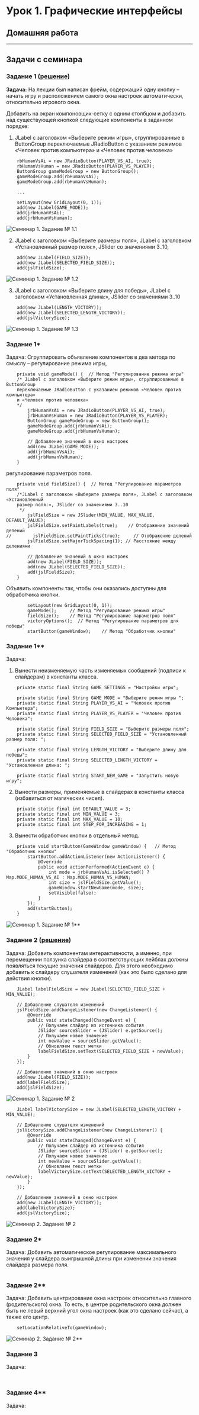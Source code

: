 
# Урок 1. Графические интерфейсы


## Домашняя работа



---
## Задачи с семинара


### Задание 1 ([решение](https://github.com/olgashenkel/GeekBrains-technological_specialization/blob/main/02.%20Java%20Development%20Kit/Seminar_01/seminar_01/src/main/java/seminar_01/SettingsWindow.java))

**Задача:** На лекции был написан фрейм, содержащий одну кнопку – начать игру и расположением самого окна настроек автоматически, относительно игрового окна.

Добавить на экран компоновщик-сетку с одним столбцом и добавить над
существующей кнопкой следующие компоненты в заданном порядке: 
1) JLabel с заголовком «Выберите режим игры», сгруппированные в ButtonGroup
переключаемые JRadioButton с указанием режимов «Человек против
компьютера» и «Человек против человека»
```    
    rbHumanVsAi = new JRadioButton(PLAYER_VS_AI, true);
    rbHumanVsHuman = new JRadioButton(PLAYER_VS_PLAYER);
    ButtonGroup gameModeGroup = new ButtonGroup();
    gameModeGroup.add(rbHumanVsAi);
    gameModeGroup.add(rbHumanVsHuman);

    ...

    setLayout(new GridLayout(0, 1));
    add(new JLabel(GAME_MODE));
    add(jrbHumanVsAi);
    add(jrbHumanVsHuman);

```
![Семинар 1. Задание № 1.1](./image/task_1.1.jpg)

2) JLabel с заголовком «Выберите размеры поля», JLabel с заголовком «Установленный размер поля:», JSlider со значениями 3..10, 
```
    add(new JLabel(FIELD_SIZE));
    add(new JLabel(SELECTED_FIELD_SIZE));
    add(jslFieldSize);
```
![Семинар 1. Задание № 1.2](./image/task_1.2.jpg)


3) JLabel с заголовком «Выберите длину для победы», JLabel с заголовком «Установленная длина:», JSlider со значениями 3..10
```
    add(new JLabel(LENGTH_VICTORY));
    add(new JLabel(SELECTED_LENGTH_VICTORY));
    add(jslVictorySize);
```
![Семинар 1. Задание № 1.3](./image/task_1.3.jpg)



### Задание 1\* 
Задача: Сгруппировать объявление компонентов в два метода по смыслу – регулирование режима игры, 
```
    private void gameMode() {  // Метод "Регулирование режима игры"
    /* JLabel с заголовком «Выберите режим игры», сгруппированные в ButtonGroup
    переключаемые JRadioButton с указанием режимов «Человек против компьютера»
    и «Человек против человека»
    */
        jrbHumanVsAi = new JRadioButton(PLAYER_VS_AI, true);
        jrbHumanVsHuman = new JRadioButton(PLAYER_VS_PLAYER);
        ButtonGroup gameModeGroup = new ButtonGroup();
        gameModeGroup.add(jrbHumanVsAi);
        gameModeGroup.add(jrbHumanVsHuman);

        // Добавление значений в окно настроек
        add(new JLabel(GAME_MODE));
        add(jrbHumanVsAi);
        add(jrbHumanVsHuman);
    }

```
регулирование параметров поля. 
```
    private void fieldSize() {  // Метод "Регулирование параметров поля"
    /*JLabel с заголовком «Выберите размеры поля», JLabel с заголовком «Установленный
    размер поля:», JSlider со значениями 3..10
     */
        jslFieldSize = new JSlider(MIN_VALUE, MAX_VALUE, DEFAULT_VALUE);
        jslFieldSize.setPaintLabels(true);    // Отображение значений делений
//        jslFieldSize.setPaintTicks(true);     // Отображение делений
        jslFieldSize.setMajorTickSpacing(1); // Расстояние между делениями

        // Добавление значений в окно настроек
        add(new JLabel(FIELD_SIZE));
        add(new JLabel(SELECTED_FIELD_SIZE));
        add(jslFieldSize);
    }
```
Объявить компоненты так, чтобы они оказались доступны для обработчика кнопки.

```
        setLayout(new GridLayout(0, 1));
        gameMode();     // Метод "Регулирование режима игры"
        fieldSize();    // Метод "Регулирование параметров поля"
        victoryOptions();  // Метод "Регулирование параметров для победы"
        startButton(gameWindow);    // Метод "Обработчик кнопки"
```

### Задание 1\*\* 
Задача: 
1) Вынести неизменяемую часть изменяемых сообщений (подписи к слайдерам) в константы класса. 

```
    private static final String GAME_SETTINGS = "Настройки игры";

    private static final String GAME_MODE = "Выберите режим игры ";
    private static final String PLAYER_VS_AI = "Человек против Компьютера";
    private static final String PLAYER_VS_PLAYER = "Человек против Человека";

    private static final String FIELD_SIZE = "Выберите размеры поля";
    private static final String SELECTED_FIELD_SIZE = "Установленный размер поля: ";

    private static final String LENGTH_VICTORY = "Выберите длину для победы";
    private static final String SELECTED_LENGTH_VICTORY = "Установленная длина: ";

    private static final String START_NEW_GAME = "Запустить новую игру";

```

2) Вынести размеры, применяемые в слайдерах в константы класса (избавиться от магических чисел). 
```
    private static final int DEFAULT_VALUE = 3;
    private static final int MIN_VALUE = 3;
    private static final int MAX_VALUE = 10;
    private static final int STEP_FOR_INCREASING = 1;
```


3) Вынести обработчик кнопки в отдельный метод.

```
    private void startButton(GameWindow gameWindow) {   // Метод "Обработчик кнопки"
        startButton.addActionListener(new ActionListener() {
            @Override
            public void actionPerformed(ActionEvent e) {
                int mode = jrbHumanVsAi.isSelected() ? Map.MODE_HUMAN_VS_AI : Map.MODE_HUMAN_VS_HUMAN;
                int size = jslFieldSize.getValue();
                gameWindow.startNewGame(mode, size);
                setVisible(false);
            }
        });
        add(startButton);
    }
```
![Семинар 1. Задание № 1**](./image/task_1.4.jpg)


### Задание 2 ([решение](https://github.com/olgashenkel/GeekBrains-technological_specialization/blob/main/02.%20Java%20Development%20Kit/Seminar_01/seminar_01/src/main/java/seminar_01/SettingsWindow.java))

Задача: Добавить компонентам интерактивности, а именно, при перемещении ползунка слайдера в соответствующих лейблах должны появляться текущие значения слайдеров. Для этого необходимо добавить к слайдеру слушателя изменений (как это было сделано для действия кнопки).
```
    JLabel labelFieldSize = new JLabel(SELECTED_FIELD_SIZE + MIN_VALUE);

    // Добавление слушателя изменений
    jslFieldSize.addChangeListener(new ChangeListener() {
        @Override
        public void stateChanged(ChangeEvent e) {
            // Получаем слайдер из источника события
            JSlider sourceSlider = (JSlider) e.getSource();
            // Получаем новое значение
            int newValue = sourceSlider.getValue();
            // Обновляем текст метки
            labelFieldSize.setText(SELECTED_FIELD_SIZE + newValue);
        }
    });

    // Добавление значений в окно настроек
    add(new JLabel(FIELD_SIZE));
    add(labelFieldSize);
    add(jslFieldSize);
```
![Семинар 1. Задание № 2](./image/task_2.1.jpg)

```
    JLabel labelVictorySize = new JLabel(SELECTED_LENGTH_VICTORY + MIN_VALUE);

    // Добавление слушателя изменений
    jslVictorySize.addChangeListener(new ChangeListener() {
        @Override
        public void stateChanged(ChangeEvent e) {
            // Получаем слайдер из источника события
            JSlider sourceSlider = (JSlider) e.getSource();
            // Получаем новое значение
            int newValue = sourceSlider.getValue();
            // Обновляем текст метки
            labelVictorySize.setText(SELECTED_LENGTH_VICTORY + newValue);
        }
    });

    // Добавление значений в окно настроек
    add(new JLabel(LENGTH_VICTORY));
    add(labelVictorySize);
    add(jslVictorySize);
```
![Семинар 2. Задание № 2](./image/task_2.2.jpg)

### Задание 2\*

Задача: Добавить автоматическое регулирование максимального значения у слайдера выигрышной длины при изменении значения слайдера размера поля.
```

```


### Задание 2\*\*

Задача: Добавить центрирование окна настроек относительно главного (родительского) окна. То есть, в центре родительского окна должен быть не левый верхний угол окна настроек (как это сделано сейчас), а также его центр.
```
    setLocationRelativeTo(gameWindow); 
```
![Семинар 2. Задание № 2**](./image/task_2.3.jpg)

### Задание 3 

Задача: 

```
    
```

### Задание 4**

Задача: 

```
    
```